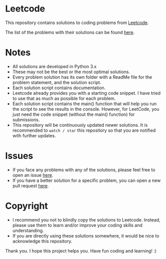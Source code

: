 # Leetcode
This repository contains solutions to coding problems from [Leetcode](https://leetcode.com/problemset/).

The list of the problems with their solutions can be found [here](/problems).

# Notes
* All solutions are developed in Python 3.x
* These may not be the best or the most optimal solutions.
* Every problem solution has its own folder with a ReadMe file for the problem statement, and the solution script.
* Each solution script contains documentation.
* Leetcode already provides you with a starting code snippet. I have tried to use that as much as possible for each problem.
* Each solution script contains the main() function that will help you run the script to see the results in the console. However, for LeetCode, you just need the code snippet (without the main() function) for submissions.
* This repository will be continuously updated newer solutions. It is recommended to `watch / star` this repository so that you are notified with further updates.

# Issues
* If you face any problems with any of the solutions, please feel free to open an issue [here](https://github.com/SouravDutta91/leetcode/issues).
* If you have a better solution for a specific problem, you can open a new pull request [here](https://github.com/SouravDutta91/leetcode/pulls).

# Copyright
* I recommend you not to blindly copy the solutions to Leetcode. Instead, please use them to learn and/or improve your coding skills and understanding.
* If you are directly using these solutions somewhere, it would be nice to acknowledge this repository.

Thank you. I hope this project helps you. Have fun coding and learning! :)